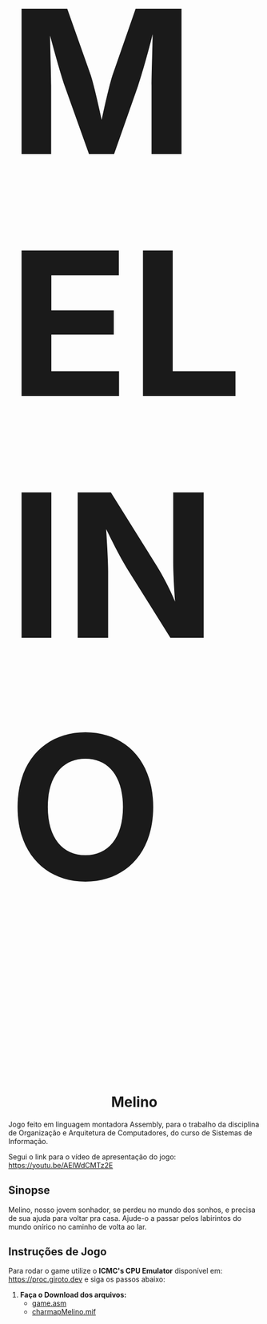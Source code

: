 <h2 style="font-size: 400px;">MELINO</h2>


<h1 style="text-align: center;">Melino</h1>
Jogo feito em linguagem montadora Assembly, para o trabalho da disciplina de Organização e Arquitetura de Computadores, do curso de Sistemas de Informação.

Segui o link para o vídeo de apresentação do jogo: https://youtu.be/AElWdCMTz2E

## Sinopse
Melino, nosso jovem sonhador, se perdeu no mundo dos sonhos, e precisa de sua ajuda para voltar pra casa. Ajude-o a passar pelos labirintos do mundo onírico no caminho de volta ao lar.

## Instruções de Jogo
Para rodar o game utilize o **ICMC's CPU Emulator** disponível em: https://proc.giroto.dev e siga os passos abaixo:

1. **Faça o Download dos arquivos:**   
   * [game.asm](game.asm)
   * [charmapMelino.mif](charmapMelino.mif)
